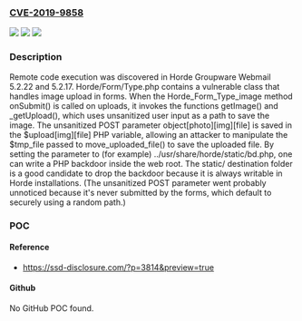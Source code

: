### [CVE-2019-9858](https://cve.mitre.org/cgi-bin/cvename.cgi?name=CVE-2019-9858)
![](https://img.shields.io/static/v1?label=Product&message=n%2Fa&color=blue)
![](https://img.shields.io/static/v1?label=Version&message=n%2Fa&color=blue)
![](https://img.shields.io/static/v1?label=Vulnerability&message=n%2Fa&color=brighgreen)

### Description

Remote code execution was discovered in Horde Groupware Webmail 5.2.22 and 5.2.17. Horde/Form/Type.php contains a vulnerable class that handles image upload in forms. When the Horde_Form_Type_image method onSubmit() is called on uploads, it invokes the functions getImage() and _getUpload(), which uses unsanitized user input as a path to save the image. The unsanitized POST parameter object[photo][img][file] is saved in the $upload[img][file] PHP variable, allowing an attacker to manipulate the $tmp_file passed to move_uploaded_file() to save the uploaded file. By setting the parameter to (for example) ../usr/share/horde/static/bd.php, one can write a PHP backdoor inside the web root. The static/ destination folder is a good candidate to drop the backdoor because it is always writable in Horde installations. (The unsanitized POST parameter went probably unnoticed because it's never submitted by the forms, which default to securely using a random path.)

### POC

#### Reference
- https://ssd-disclosure.com/?p=3814&preview=true

#### Github
No GitHub POC found.

